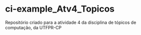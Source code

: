 # ci-example_Atv4_Topicos
Repositório criado para a atividade 4 da disciplina de tópicos de computação, da UTFPR-CP
